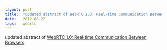 ```yaml
---
layout: post
title:  "updated abstract of WebRTC 1.0: Real-time Communication Between Browsers"
date:   2012-08-22
tags:   webrtc
---
```


updated abstract of [WebRTC 1.0: Real-time Communication Between Browsers](/spec/webrtc)

